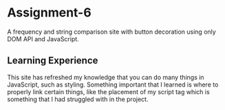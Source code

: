 # Assignment-6
A frequency and string comparison site with button decoration using only DOM API and JavaScript.

## Learning Experience
This site has refreshed my knowledge that you can do many things in JavaScript, such as styling.
Something important that I learned is where to properly link certain things, like the placement
of my script tag which is something that I had struggled with in the project.
